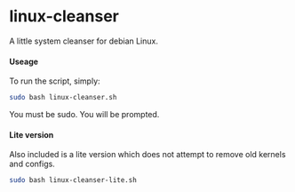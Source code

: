 # linux-cleanser

A little system cleanser for debian Linux.

#### Useage

To run the script, simply:

```bash
sudo bash linux-cleanser.sh
```

You must be sudo. You will be prompted.

#### Lite version

Also included is a lite version which does not attempt to remove old kernels and configs.

```bash
sudo bash linux-cleanser-lite.sh
```